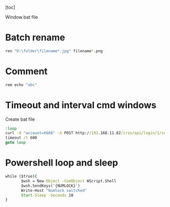 [toc]

Window bat file

# Batch rename

```bash
ren "D:\folder\filename*.jpg" filename*.png
```

# Comment

```bash
rem echo "abc"
```

# Timeout and interval cmd windows

Create bat file

```bat
:loop
curl -d "account=6666" -X POST http://192.168.11.82/iras/api/login/1/search
timeout /t 600
goto loop
```

# Powershell loop and sleep

```bat
while ($true){
       $wsh = New-Object -ComObject WScript.Shell
       $wsh.SendKeys('{NUMLOCK}')
       Write-Host "Numlock switched"
       Start-Sleep -Seconds 10
}
```